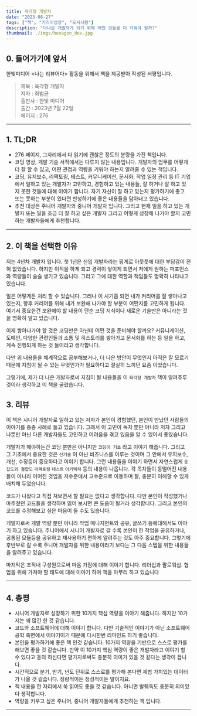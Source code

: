 ```yaml
---
title: 육각형 개발자
date: "2023-08-27"
tags: ["책", "커리어성장", "도서서평"]
description: "더나은 개발자가 되기 위해 어떤 것들을 더 키워야 할까?"
thumbnail: ./imgs/hexagon_dev.jpg
---
```


## 0. 들어가기에 앞서

한빛미디어 <나는 리뷰어다> 활동을 위해서 책을 제공받아 작성된 서평입니다.

> 제목 : 육각형 개발자  
> 저자 : 최범균  
> 출판사 : 한빛 미디어  
> 출간 : 2023년 7월 22일  
> 페이지 : 276

---

## 1. TL;DR

- 276 페이지, 그자리에서 다 읽기에 괜찮은 정도의 분량을 가진 책입니다.
- 코딩 영상, 개발 기술 서적에서는 다루지 않는 내용입니다. 개발자의 업무를 어떻게 더 잘 할 수 있고, 어떤 관점과 역량을 키워야 하는지 알려줄 수 있는 책입니다.
- 코딩, 유지보수, 리팩토링, 테스트, 커뮤니케이션, 문서화, 작업 일정 관리 등 IT 기업에서 일하고 있는 개발자가 고민하고, 경험하고 있는 내용들, 잘 하거나 잘 하고 있지 못한 것들에 대해 이야기 합니다. 자기 자신이 잘 하고 있는지 평가하기에 좋고 또는 못하는 부분이 있다면 반성하기에 좋은 내용들을 담아내고 있습니다.
- 추천 대상은 주니어 개발자와 중니어 개발자 입니다. 그리고 현재 일을 하고 있는 개발자 또는 일을 조금 더 잘 하고 싶은 개발자 그리고 어떻게 성장해 나가야 할지 고민하는 개발자들에게 추천합니다.

---

## 2. 이 책을 선택한 이유

저는 4년차 개발자 입니다. 첫 1년은 신입 개발자라는 핑계로 아웃풋에 대한 부담감이 전혀 없었습니다. 하지만 이직을 하게 되고 경력이 쌓이게 되면서 저에게 원하는 퍼포먼스와 역량들이 슬슬 생기고 있습니다. 그리고 그에 대한 역할과 책임들도 명확히 나타나고 있습니다.

일은 어떻게든 처리 할 수 있습니다. 그러나 이 시기쯤 되면 내가 커리어를 잘 쌓아나고 있는지, 향후 커리어를 위해 내가 보완해 나가야 할 부분이 어떤지를 고민하게 됩니다. 여기서 중요한건 보완해야 할 내용이 단순 코딩 지식이나 새로운 기술만은 아니라는 것을 명확히 알고 있습니다.

이제 쌓아나가야 할 것은 코딩만은 아닌데 어떤 것을 준비해야 할까요? 커뮤니케이션, 도메인, 다양한 관련인들과 소통 및 히스토리를 쌓아가고 문서화를 하는 등 일을 하고, 계속 진행되게 하는 것 들이라고 생각합니다.

다만 위 내용들을 체계적으로 공부해보거나, 더 나은 방안이 무엇인지 아직은 잘 모르기 때문에 지침이 될 수 있는 무엇인가가 필요하다고 절실히 느끼던 요즘 이었습니다.

그렇기에, 제가 더 나은 개발자로써 지침이 될 내용들을 이 `육각형 개발자` 책이 알려주루 것이라 생각하고 이 책을 골랐습니다.

## 3. 리뷰

이 책은 시니어 개발자로 일하고 있는 저자가 본인이 경험했던, 본인이 만났던 사람들의 이야기를 종종 사례로 들고 있습니다. 그래서 이 고민이 독자 뿐만 아니라 저자 그리고 나뿐만 아닌 다른 개발자들도 고민하고 어려움을 겪고 있음을 알 수 있어서 좋았습니다.

개발자가 해야하는건 코딩 뿐만은 아니지만 `코딩이 기초` 라고 이야기 해줍니다. 그리고 그 기초에서 중요한 것은 `신기술` 이 아닌 비즈니스를 이루는 것이며 그 안에서 유지보수, 개선, 수정등이 중요하다고 이야기 합니다. 그런 내용들을 이야기 하면서 자연스럽게 `응집도와 결합도` `리팩토링` `테스트` `아키텍처` 등의 내용이 나옵니다. 각 목차들이 동떨어진 내용들이 아니라 이어진 것임을 저수준에서 고수준으로 이동하며 잘, 충분히 이해할 수 있게 배치해 두었습니다.

코드가 나왔다고 직접 쳐보면서 할 필요는 없다고 생각합니다. 다만 본인이 작성했거나 마주쳤던 코드들을 생각하며 읽어 보시면 큰 도움이 될거라 생각합니다. 그리고 본인의 코드를 수정해보고 싶은 마음이 들 수도 있습니다.

개발자로써 개발 역량 뿐만 아니라 작업 매니지먼트와 공유, 글쓰기 등에대해서도 이야기 하고 있습니다. 주니어에서 시니어 개발자로 갈 수록 본인이 한 작업을 공유하거나, 공통된 모듈등을 공유하고 재사용하기 편하게 알려주는 것도 아주 중요합니다. 그렇기에 후반부로 갈 수록 주니어 개발자를 위한 내용이라기 보다는 그 다음 스텝을 위한 내용들을 알려주고 있습니다.

마지막은 조직내 구성원으로써 마음 가짐에 대해 이야기 합니다. 리더십과 팔로워십. 협업을 위해 가져야 할 태도에 대해 이야기 하며 책을 마무리 하고 있습니다

---

## 4. 총평

- 시니어 개발자로 성장하기 위한 10가지 핵심 역량을 이야기 해줍니다. 하지만 10가지는 꽤 많긴 한 것 같습니다.
- 코드와 소프트웨어에 대해 이야기 합니다. 다만 기술적인 이야기가 아닌 소프트웨어 공학 측면에서 이야기이기 때문에 다시한번 리마인드 하기 좋습니다.
- 본인을 평가하기에 좋은 책 인것 같습니다. 10가지 역량을 기반으로 스스로 평가를 해보면 좋을 것 같습니다. 만약 이 10가지 핵심 역량이 좋은 개발자라고 이야기 할 수 있다고 동의 하신다면 평가지로써도 충분히 의미가 있을 것 같다는 생각이 듭니다.
- 시간적으로 분기, 반기, 년도 단위로 스스로를 평가해 본다면 제법 가치있는 데이터가 나올 것 같습니다. 정량적이든 정성적이든 말이지요.
- 책 내용을 한 자리에서 쑥 읽어도 좋을 것 같습니다. 아니면 발췌독도 충분히 의미있다 생각합니다.
- 역량을 키우고 싶은 주니어, 중니어 개발자들에게 추천하는 책 입니다.

---

